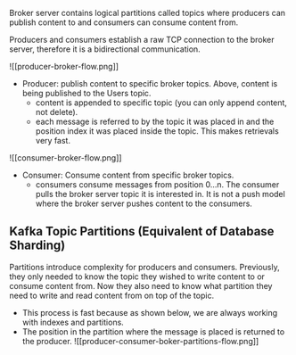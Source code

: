 
Broker server contains logical partitions called topics where producers can publish content to and consumers can consume content from.

Producers and consumers establish a raw TCP connection to the broker server, therefore it is a bidirectional communication.

![[producer-broker-flow.png]]
* Producer: publish content to specific broker topics. Above, content is being published to the Users topic.
	* content is appended to specific topic (you can only append content, not delete).
	* each message is referred to by the topic it was placed in and the position index it was placed inside the topic. This makes retrievals very fast.


![[consumer-broker-flow.png]]
* Consumer: Consume content from specific broker topics.
	* consumers consume messages from position 0...n. The consumer pulls the broker server topic it is interested in. It is not a push model where the broker server pushes content to the consumers.

## Kafka Topic Partitions (Equivalent of Database Sharding)

Partitions introduce complexity for producers and consumers. Previously, they only needed to know the topic they wished to write content to or consume content from.
Now they also need to know what partition they need to write and read content from on top of the topic.
* This process is fast because as shown below, we are always working with indexes and partitions.
* The position in the partition where the message is placed is returned to the producer.
![[producer-consumer-boker-partitions-flow.png]]